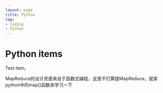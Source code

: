 ```yaml
---
layout: page
title: Python
tag:
- Coding
- Python
---
```

# Python items

Test item,

MapReduce的设计灵感来自于函数式编程，这里不打算提MapReduce，就拿python中的map()函数来学习一下
